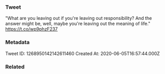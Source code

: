 ### Tweet
"What are you leaving out if you're leaving out responsibility? And the answer might be, well, maybe you're leaving out the meaning of life." https://t.co/wp9phzF237

### Metadata
Tweet ID: 1268950142142611460
Created At: 2020-06-05T16:57:44.000Z

### Related


